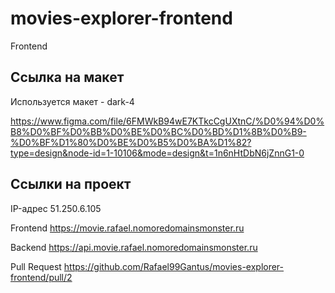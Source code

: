 # movies-explorer-frontend
Frontend

## Ссылка на макет

Используется макет - dark-4

https://www.figma.com/file/6FMWkB94wE7KTkcCgUXtnC/%D0%94%D0%B8%D0%BF%D0%BB%D0%BE%D0%BC%D0%BD%D1%8B%D0%B9-%D0%BF%D1%80%D0%BE%D0%B5%D0%BA%D1%82?type=design&node-id=1-10106&mode=design&t=1n6nHtDbN6jZnnG1-0



## Ссылки на проект

IP-адрес 51.250.6.105

Frontend https://movie.rafael.nomoredomainsmonster.ru

Backend https://api.movie.rafael.nomoredomainsmonster.ru

Pull Request https://github.com/Rafael99Gantus/movies-explorer-frontend/pull/2